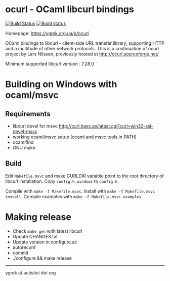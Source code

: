 
ocurl - OCaml libcurl bindings
==============================

[![Build Status](https://travis-ci.org/ygrek/ocurl.svg?branch=master)](https://travis-ci.org/ygrek/ocurl) [![Build status](https://ci.appveyor.com/api/projects/status/b20uqxaeyarwy2s4/branch/master?svg=true)](https://ci.appveyor.com/project/ygrek/ocurl/branch/master)

Homepage: https://ygrek.org.ua/p/ocurl

OCaml bindings to libcurl - client-side URL transfer library,
supporting HTTP and a multitude of other network protocols.
This is a continuation of ocurl project by Lars Nilsson,
previously hosted at http://ocurl.sourceforge.net/

Minimum supported libcurl version : 7.28.0

Building on Windows with ocaml/msvc
===================================

Requirements
------------

  * libcurl devel for msvc <http://curl.haxx.se/latest.cgi?curl=win32-ssl-devel-msvc>
  * working ocaml/msvc setup (ocaml and msvc tools in PATH)
  * ocamlfind
  * GNU make

Build
-----

Edit `Makefile.msvc` and make CURLDIR variable point
to the root directory of libcurl installation.
Copy `config.h.windows` to `config.h`.

Compile with `make -f Makefile.msvc`.
Install with `make -f Makefile.msvc install`.
Compile examples with `make -f Makefile.msvc examples`.

Making release
==============

* Check `make gen` with latest libcurl
* Update CHANGES.txt
* Update version in configure.ac
* autoreconf
* commit
* ./configure && make release

----
 ygrek at autistici dot org
